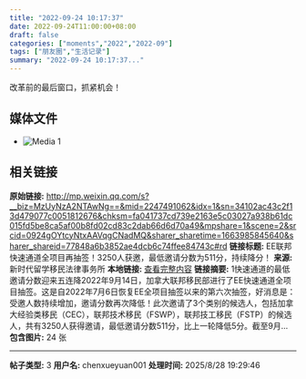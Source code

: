 ```yaml
---
title: "2022-09-24 10:17:37"
date: 2022-09-24T11:00:00+08:00
draft: false
categories: ["moments","2022","2022-09"]
tags: ["朋友圈","生活记录"]
summary: "2022-09-24 10:17:37..."
---
```


改革前的最后窗口，抓紧机会！

## 媒体文件

- ![Media 1](/Moments/photos/2022-09-24/202209241017370.jpg)

## 相关链接

**原始链接:** http://mp.weixin.qq.com/s?__biz=MzUyNzA2NTAwNg==&mid=2247491062&idx=1&sn=34102ac43c2f13d479077c0051812676&chksm=fa041737cd739e2163e5c03027a938b61dc015fd5be8ca5af00b8fd02cd83c2dab66d6d70a49&mpshare=1&scene=2&srcid=0924gOYtcyNtxAAVqgCNadMQ&sharer_sharetime=1663985845640&sharer_shareid=77848a6b3852ae4dcb6c74ffee84743c#rd
**链接标题:** EE联邦快速通道全项目再抽签！3250人获邀，最低邀请分数为511分，持续降分！
**来源:** 新时代留学移民法律事务所
**本地链接:** [查看完整内容](/link_content/2022/09/2022-09-24-1/link_content/)
**链接摘要:** 1快速通道的最低邀请分数迎来五连降2022年9月14日，加拿大联邦移民部进行了EE快速通道全项目抽签。这是自2022年7月6日恢复EE全项目抽签以来的第六次抽签，好消息是：受邀人数持续增加，邀请分数再次降低！此次邀请了3个类别的候选人，包括加拿大经验类移民（CEC），联邦技术移民（FSWP），联邦技工移民（FSTP）的候选人，共有3250人获得邀请，最低邀请分数511分，比上一轮降低5分。截至9月...
**包含图片:** 24 张

---

**帖子类型:** 3
**用户名:** chenxueyuan001
**处理时间:** 2025/8/28 19:29:46